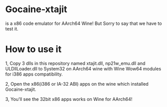 # Gocaine-xtajit
is a x86 code emulator for AArch64 Wine! But Sorry to say that we have to test it.

# How to use it
1, Copy 3 dlls in this repository named xtajit.dll, np21w_emu.dll and ULDllLoader.dll to System32 on AArch64 wine with  Wine Wow64 modules for i386 apps compatibility.

2, Open the x86(i386 or IA-32 ABI) apps on the wine which installed Gocaine-xtajit.

3, You'll see the 32bit x86 apps works on Wine for AArch64!
